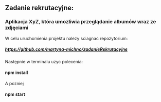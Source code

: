 ## Zadanie rekrutacyjne:
### Aplikacja XyZ, która umozliwia przeglądanie albumów wraz ze zdjęciami
W celu uruchomienia projektu nalezy sciagnac repozytorium:
##### https://github.com/martyna-michno/zadanieRekrutacyjne
Następnie w terminalu uzyc polecenia:
#### npm install
A pozniej 
#### npm start
